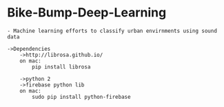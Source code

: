 # Bike-Bump-Deep-Learning
	- Machine learning efforts to classify urban envirnments using sound data

	->Dependencies
		->http://librosa.github.io/
		on mac:
			pip install librosa

		->python 2
		->firebase python lib
		on mac:
			sudo pip install python-firebase
